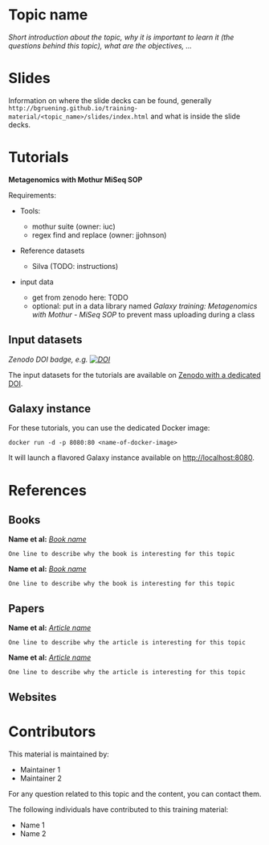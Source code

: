Topic name
==========

*Short introduction about the topic, why it is important to learn it (the questions behind this topic), what are the objectives, ...*

# Slides

Information on where the slide decks can be found, generally `http://bgruening.github.io/training-material/<topic_name>/slides/index.html` and what is inside the slide decks.

# Tutorials

**Metagenomics with Mothur MiSeq SOP**

Requirements:
- Tools:
  - mothur suite (owner: iuc)
  - regex find and replace (owner: jjohnson)

- Reference datasets
  - Silva (TODO: instructions)

- input data
  - get from zenodo here: TODO
  - optional: put in a data library named *Galaxy training: Metagenomics with Mothur - MiSeq SOP* to prevent mass uploading during a class

## Input datasets

*Zenodo DOI badge, e.g. [![DOI](https://zenodo.org/badge/doi/10.5281/zenodo.60520.svg)](http://dx.doi.org/10.5281/zenodo.60520)*

The input datasets for the tutorials are available on
[Zenodo with a dedicated DOI](http://dx.doi.org/10.5281/zenodo.60520).

## Galaxy instance

For these tutorials, you can use the dedicated Docker image:

```
docker run -d -p 8080:80 <name-of-docker-image>
```

It will launch a flavored Galaxy instance available on
[http://localhost:8080](http://localhost:8080).

# References

## Books

**Name et al:** [*Book name*](link/to/the/book)

    One line to describe why the book is interesting for this topic

**Name et al:** [*Book name*](link/to/the/book)

    One line to describe why the book is interesting for this topic

## Papers

**Name et al:** [*Article name*](link/to/the/article)

    One line to describe why the article is interesting for this topic

**Name et al:** [*Article name*](link/to/the/article)

    One line to describe why the article is interesting for this topic

## Websites

# Contributors

This material is maintained by:

- Maintainer 1
- Maintainer 2

For any question related to this topic and the content, you can contact them.

The following individuals have contributed to this training material:

- Name 1
- Name 2
